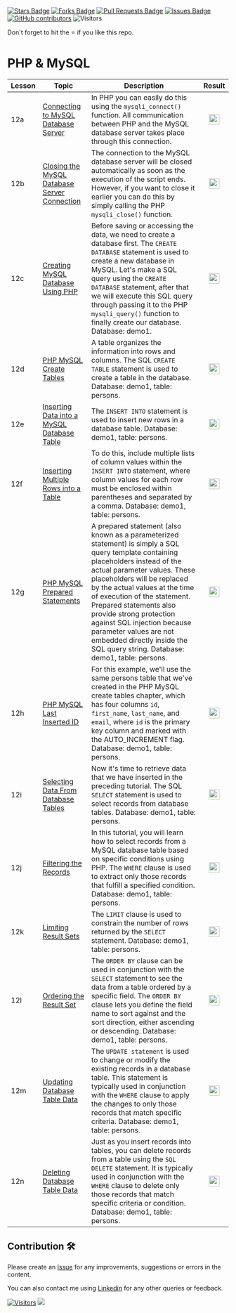 <a href="https://github.com/drshahizan/learn-php/stargazers"><img src="https://img.shields.io/github/stars/drshahizan/learn-php" alt="Stars Badge"/></a>
<a href="https://github.com/drshahizan/learn-php/network/members"><img src="https://img.shields.io/github/forks/drshahizan/learn-php" alt="Forks Badge"/></a>
<a href="https://github.com/drshahizan/learn-php/pulls"><img src="https://img.shields.io/github/issues-pr/drshahizan/learn-php" alt="Pull Requests Badge"/></a>
<a href="https://github.com/drshahizan/learn-php/issues"><img src="https://img.shields.io/github/issues/drshahizan/learn-php" alt="Issues Badge"/></a>
<a href="https://github.com/drshahizan/learn-php/graphs/contributors"><img alt="GitHub contributors" src="https://img.shields.io/github/contributors/drshahizan/learn-php?color=2b9348"></a>
![Visitors](https://api.visitorbadge.io/api/visitors?path=https%3A%2F%2Fgithub.com%2Fdrshahizan%2Flearn-php&labelColor=%23d9e3f0&countColor=%23697689&style=flat)

Don't forget to hit the :star: if you like this repo.

# PHP & MySQL
| Lesson | Topic | Description | Result |
| --- | --- | --- | :------: |
| 12a | [Connecting to MySQL Database Server](../../lab/php/mysql/12a.md) | In PHP you can easily do this using the `mysqli_connect()` function. All communication between PHP and the MySQL database server takes place through this connection. |  <a href="http://localhost/msoWP/DBmysql/lesson/1connect-to-mysql-database-server.php"><img src="../../images/mysql.svg" width="24px" height="24px" ></a> |
| 12b | [Closing the MySQL Database Server Connection](../../lab/php/mysql/12b.md) | The connection to the MySQL database server will be closed automatically as soon as the execution of the script ends. However, if you want to close it earlier you can do this by simply calling the PHP `mysqli_close()` function. |  <a href="http://localhost/msoWP/DBmysql/lesson/1connect-to-mysql-database-server.php"><img src="../../images/mysql.svg" width="24px" height="24px" ></a> |
| 12c | [Creating MySQL Database Using PHP](../../lab/php/mysql/12c.md) | Before saving or accessing the data, we need to create a database first. The `CREATE DATABASE` statement is used to create a new database in MySQL. Let's make a SQL query using the `CREATE DATABASE` statement, after that we will execute this SQL query through passing it to the PHP `mysqli_query()` function to finally create our database. Database: demo1. |  <a href="http://localhost/msoWP/DBmysql/lesson/3create-mysql-database.php"><img src="../../images/mysql.svg" width="24px" height="24px" ></a> |
| 12d | [PHP MySQL Create Tables](../../lab/php/mysql/12d.md) | A table organizes the information into rows and columns. The SQL `CREATE TABLE` statement is used to create a table in the database. Database: demo1, table: persons. |  <a href="http://localhost/msoWP/DBmysql/lesson/4create-mysql-table.php"><img src="../../images/mysql.svg" width="24px" height="24px" ></a> |
| 12e | [Inserting Data into a MySQL Database Table](../../lab/php/mysql/12e.md) | The `INSERT INTO` statement is used to insert new rows in a database table. Database: demo1, table: persons. |  <a href="http://localhost/msoWP/DBmysql/lesson/5insert-records-into-mysql-database-table.php"><img src="../../images/mysql.svg" width="24px" height="24px" ></a> |
| 12f | [Inserting Multiple Rows into a Table](../../lab/php/mysql/12f.md) | To do this, include multiple lists of column values within the `INSERT INTO` statement, where column values for each row must be enclosed within parentheses and separated by a comma. Database: demo1, table: persons. |  <a href="http://localhost/msoWP/DBmysql/lesson/6insert-multiple-rows-into-table-in-mysql.php"><img src="../../images/mysql.svg" width="24px" height="24px" ></a> |
| 12g | [PHP MySQL Prepared Statements](../../lab/php/mysql/12g.md) | A prepared statement (also known as a parameterized statement) is simply a SQL query template containing placeholders instead of the actual parameter values. These placeholders will be replaced by the actual values at the time of execution of the statement. Prepared statements also provide strong protection against SQL injection because parameter values are not embedded directly inside the SQL query string. Database: demo1, table: persons. |  <a href="http://localhost/msoWP/DBmysql/lesson/7prepared-statement.php"><img src="../../images/mysql.svg" width="24px" height="24px" ></a> |
| 12h | [PHP MySQL Last Inserted ID](../../lab/php/mysql/12h.md) | For this example, we'll use the same persons table that we've created in the PHP MySQL create tables chapter, which has four columns `id`, `first_name`, `last_name`, and `email`, where `id` is the primary key column and marked with the AUTO_INCREMENT flag. Database: demo1, table: persons. |  <a href="http://localhost/msoWP/DBmysql/lesson/8get-last-inserted-id-from-mysql-database-table.php"><img src="../../images/mysql.svg" width="24px" height="24px" ></a> |
| 12i | [Selecting Data From Database Tables](../../lab/php/mysql/12i.md) | Now it's time to retrieve data that we have inserted in the preceding tutorial. The SQL `SELECT` statement is used to select records from database tables. Database: demo1, table: persons. |  <a href="http://localhost/msoWP/DBmysql/lesson/9mysql-select-query.php"><img src="../../images/mysql.svg" width="24px" height="24px" ></a> |
| 12j | [Filtering the Records](../../lab/php/mysql/12j.md) | In this tutorial, you will learn how to select records from a MySQL database table based on specific conditions using PHP. The `WHERE` clause is used to extract only those records that fulfill a specified condition. Database: demo1, table: persons. |  <a href="http://localhost/msoWP/DBmysql/lesson/10mysql-where-clause.php"><img src="../../images/mysql.svg" width="24px" height="24px" ></a> |
| 12k | [Limiting Result Sets](../../lab/php/mysql/12k.md) | The `LIMIT` clause is used to constrain the number of rows returned by the `SELECT` statement. Database: demo1, table: persons. |  <a href="http://localhost/msoWP/DBmysql/lesson/11mysql-limit-clause.php"><img src="../../images/mysql.svg" width="24px" height="24px" ></a> |
| 12l | [Ordering the Result Set](../../lab/php/mysql/12l.md) | The `ORDER BY` clause can be used in conjunction with the `SELECT` statement to see the data from a table ordered by a specific field. The `ORDER BY` clause lets you define the field name to sort against and the sort direction, either ascending or descending. Database: demo1, table: persons. | <a href="http://localhost/msoWP/DBmysql/lesson/12mysql-order-by-clause.php"><img src="../../images/mysql.svg" width="24px" height="24px" ></a> |
| 12m | [Updating Database Table Data](../../lab/php/mysql/12m.md) | The `UPDATE statement` is used to change or modify the existing records in a database table. This statement is typically used in conjunction with the `WHERE` clause to apply the changes to only those records that match specific criteria. Database: demo1, table: persons. | <a href="http://localhost/msoWP/DBmysql/lesson/13mysql-update-query.php"><img src="../../images/mysql.svg" width="24px" height="24px" ></a> |
| 12n | [Deleting Database Table Data](../../lab/php/mysql/12n.md) | Just as you insert records into tables, you can delete records from a table using the `SQL DELETE` statement. It is typically used in conjunction with the `WHERE` clause to delete only those records that match specific criteria or condition. Database: demo1, table: persons. | <a href="http://localhost/msoWP/DBmysql/lesson/14mysql-delete-query.php"><img src="../../images/mysql.svg" width="24px" height="24px" ></a> |

## Contribution 🛠️
Please create an [Issue](https://github.com/drshahizan/learn-php/issues) for any improvements, suggestions or errors in the content.

You can also contact me using [Linkedin](https://www.linkedin.com/in/drshahizan/) for any other queries or feedback.

[![Visitors](https://api.visitorbadge.io/api/visitors?path=https%3A%2F%2Fgithub.com%2Fdrshahizan&labelColor=%23697689&countColor=%23555555&style=plastic)](https://visitorbadge.io/status?path=https%3A%2F%2Fgithub.com%2Fdrshahizan)
![](https://hit.yhype.me/github/profile?user_id=81284918)

